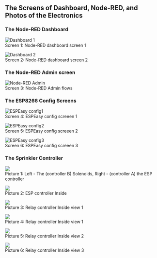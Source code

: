 
## The Screens of Dashboard, Node-RED, and Photos of the Electronics  

### The Node-RED Dashboard  
![Dashboard 1](images/sprinkler_v1.0/Node-RED_Dashboard_Screen1.png)  
  Screen 1: Node-RED dashboard screen 1  

![Dashboard 2](images/sprinkler_v1.0/Node-RED_Dashboard_Screen2.png)  
Screen 2: Node-RED dashboard screen 2  


### The Node-RED Admin screen  
![Node-RED Admin](images/sprinkler_v1.0/Node-RED_Flows.png)  
Screen 3: Node-RED Admin flows  

### The ESP8266 Config Screens  

![ESPEasy config1](images/sprinkler_v1.0/ESP8266_config_1.png)  
Screen 4: ESPEasy config screeen 1  

![ESPEasy config2](images/sprinkler_v1.0/ESP8266_config_2.png)  
Screen 5: ESPEasy config screeen 2  

![ESPEasy config3](images/sprinkler_v1.0/ESP8266_config_3.png)  
Screen 6: ESPEasy config screeen 3  

### The Sprinkler Controller  

![](images/sprinkler_v1.0/Sprinkler_controller_AandB.jpg)  
Picture 1: Left - The (controller B) Solenoids, Right - (controller A) the ESP controller  

![](images/sprinkler_v1.0/Sprinkler_controllerA_1-Inside.jpg)  
Picture 2: ESP controller Inside  

![](images/sprinkler_v1.0/Sprinkler_controllerB_2a-Inside.jpg)  
Picture 3: Relay controller Inside view 1  

![](images/sprinkler_v1.0/Sprinkler_controllerB_2a-Inside.jpg)  
Picture 4: Relay controller Inside view 1  

![](images/sprinkler_v1.0/Sprinkler_controllerB_2b-Inside.jpg)  
Picture 5: Relay controller Inside view 2  

![](images/sprinkler_v1.0/Sprinkler_controllerB_2c-Inside.jpg)  
Picture 6: Relay controller Inside view 3  
